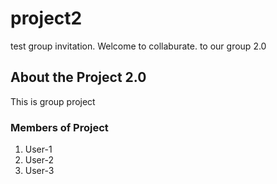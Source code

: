 # project2
test group invitation.
Welcome to collaburate.
to our group 2.0
## About the Project 2.0
This is group project

### Members of Project
1. User-1
2. User-2
3. User-3
